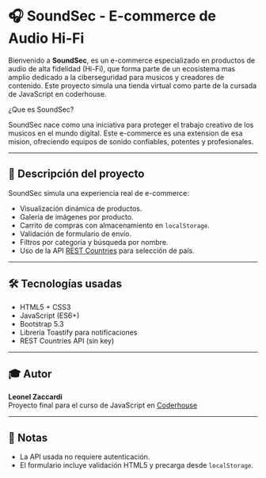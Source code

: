 # 🎧 SoundSec - E-commerce de Audio Hi-Fi

Bienvenido a **SoundSec**, es un e-commerce especializado en productos de audio de alta fidelidad (Hi-Fi), que forma parte de un ecosistema mas amplio dedicado a la ciberseguridad para musicos y creadores de contenido. Este proyecto simula una tienda virtual como parte de la cursada de JavaScript en coderhouse.

¿Que es SoundSec?

SoundSec nace como una iniciativa para proteger el trabajo creativo de los musicos en el mundo digital. Este e-commerce es una extension de esa mision, ofreciendo equipos de sonido confiables, potentes y profesionales.

---

## 🧠 Descripción del proyecto

SoundSec simula una experiencia real de e-commerce:
- Visualización dinámica de productos.
- Galería de imágenes por producto.
- Carrito de compras con almacenamiento en `localStorage`.
- Validación de formulario de envío.
- Filtros por categoría y búsqueda por nombre.
- Uso de la API [REST Countries](https://restcountries.com/) para selección de país.

---

## 🛠️ Tecnologías usadas

- HTML5 + CSS3
- JavaScript (ES6+)
- Bootstrap 5.3
- Libreria Toastify para notificaciones
- REST Countries API (sin key)

---

## 🎓 Autor

**Leonel Zaccardi**  
Proyecto final para el curso de JavaScript en [Coderhouse](https://www.coderhouse.com/)

---

## 📌 Notas

- La API usada no requiere autenticación.
- El formulario incluye validación HTML5 y precarga desde `localStorage`.